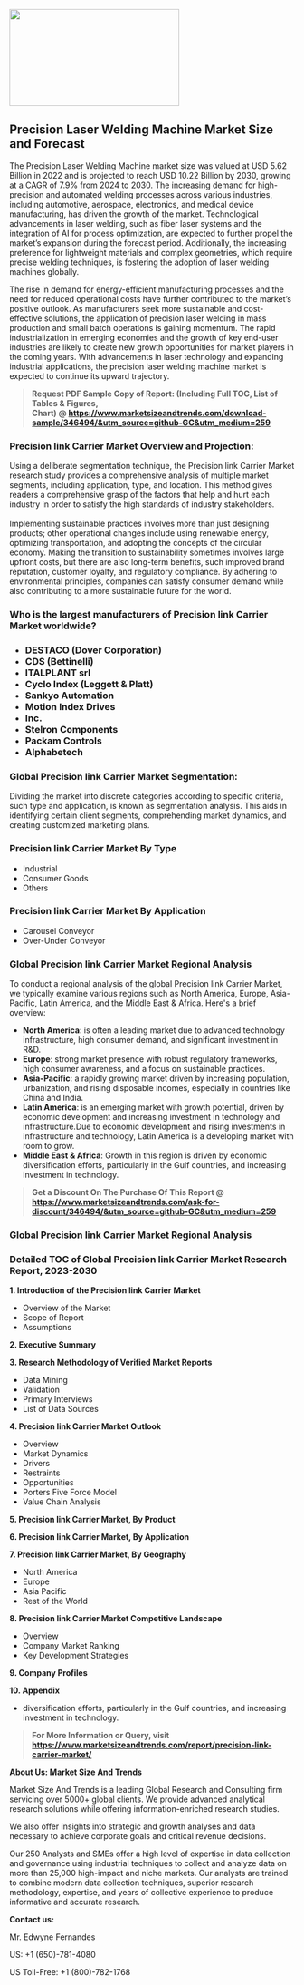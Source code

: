 <p><img class="alignnone size-medium wp-image-20088" src="https://ffe5etoiles.com/wp-content/uploads/2024/12/MST1-300x171.png" alt="" width="300" height="171" /></p><h2>Precision Laser Welding Machine Market Size and Forecast</h2><p>The Precision Laser Welding Machine market size was valued at USD 5.62 Billion in 2022 and is projected to reach USD 10.22 Billion by 2030, growing at a CAGR of 7.9% from 2024 to 2030. The increasing demand for high-precision and automated welding processes across various industries, including automotive, aerospace, electronics, and medical device manufacturing, has driven the growth of the market. Technological advancements in laser welding, such as fiber laser systems and the integration of AI for process optimization, are expected to further propel the market’s expansion during the forecast period. Additionally, the increasing preference for lightweight materials and complex geometries, which require precise welding techniques, is fostering the adoption of laser welding machines globally.</p><p>The rise in demand for energy-efficient manufacturing processes and the need for reduced operational costs have further contributed to the market’s positive outlook. As manufacturers seek more sustainable and cost-effective solutions, the application of precision laser welding in mass production and small batch operations is gaining momentum. The rapid industrialization in emerging economies and the growth of key end-user industries are likely to create new growth opportunities for market players in the coming years. With advancements in laser technology and expanding industrial applications, the precision laser welding machine market is expected to continue its upward trajectory.</p></p><blockquote id="" class=""><strong>Request PDF Sample Copy of Report: (Including Full TOC, List of Tables &amp; Figures, Chart)&nbsp;@&nbsp;<strong><a href="https://www.marketsizeandtrends.com/download-sample/346494/&utm_source=github-GC&utm_medium=259" target="_blank">https://www.marketsizeandtrends.com/download-sample/346494/&utm_source=github-GC&utm_medium=259</a></strong></strong></blockquote><h3 id="" class="">Precision link Carrier Market&nbsp;Overview and Projection:</h3><p id="" class="">Using a deliberate segmentation technique, the Precision link Carrier Market research study provides a comprehensive analysis of multiple market segments, including application, type, and location. This method gives readers a comprehensive grasp of the factors that help and hurt each industry in order to satisfy the high standards of industry stakeholders. <br /> <br />Implementing sustainable practices involves more than just designing products; other operational changes include using renewable energy, optimizing transportation, and adopting the concepts of the circular economy. Making the transition to sustainability sometimes involves large upfront costs, but there are also long-term benefits, such improved brand reputation, customer loyalty, and regulatory compliance. By adhering to environmental principles, companies can satisfy consumer demand while also contributing to a more sustainable future for the world.</p><h3 id="" class="">Who is the largest manufacturers of&nbsp;Precision link Carrier Market worldwide?</h3><h3 class=""><p><ul><li>DESTACO (Dover Corporation) </li><li> CDS (Bettinelli) </li><li> ITALPLANT srl </li><li> Cyclo Index (Leggett & Platt) </li><li> Sankyo Automation </li><li> Motion Index Drives </li><li> Inc. </li><li> Stelron Components </li><li> Packam Controls </li><li> Alphabetech</li></ul></p></h3><h3 id="" class="">Global&nbsp;Precision link Carrier Market Segmentation:</h3><p id="" class="">Dividing the market into discrete categories according to specific criteria, such type and application, is known as segmentation analysis. This aids in identifying certain client segments, comprehending market dynamics, and creating customized marketing plans.</p><h3 id="" class="">Precision link Carrier Market&nbsp;By Type</h3><p><p><ul><li>Industrial</li><li> Consumer Goods</li><li> Others</p></li></ul></p></p><h3 id="" class="">Precision link Carrier Market&nbsp;By Application</h3><p class=""><p><ul><li>Carousel Conveyor</li><li> Over-Under Conveyor</li></ul></p></p><h3 id="" class="">Global Precision link Carrier Market Regional Analysis</h3><p id="" class="">To conduct a regional analysis of the global Precision link Carrier Market, we typically examine various regions such as North America, Europe, Asia-Pacific, Latin America, and the Middle East &amp; Africa. Here's a brief overview:</p><ul><li><strong>North America</strong>: is often a leading market due to advanced technology infrastructure, high consumer demand, and significant investment in R&amp;D.</li><li><strong>Europe</strong>: strong market presence with robust regulatory frameworks, high consumer awareness, and a focus on sustainable practices.</li><li><strong>Asia-Pacific</strong>: a rapidly growing market driven by increasing population, urbanization, and rising disposable incomes, especially in countries like China and India.</li><li><strong>Latin America</strong>: is an emerging market with growth potential, driven by economic development and increasing investment in technology and infrastructure.Due to economic development and rising investments in infrastructure and technology, Latin America is a developing market with room to grow.</li><li><strong>Middle East &amp; Africa</strong>: Growth in this region is driven by economic diversification efforts, particularly in the Gulf countries, and increasing investment in technology.</li></ul><blockquote id="" class=""><strong>Get a Discount On The Purchase Of This Report @ <strong><a href="https://www.marketsizeandtrends.com/ask-for-discount/346494/&utm_source=github-GC&utm_medium=259" target="_blank">https://www.marketsizeandtrends.com/ask-for-discount/346494/&utm_source=github-GC&utm_medium=259</a></strong></strong></blockquote><h3 id="" class="">Global Precision link Carrier Market Regional Analysis</h3><h3 id="" class="">Detailed TOC of Global Precision link Carrier Market Research Report, 2023-2030</h3><p id="" class=""><strong>1. Introduction of the Precision link Carrier Market</strong></p><ul><li>Overview of the Market</li><li>Scope of Report</li><li>Assumptions</li></ul><p id="" class=""><strong>2. Executive Summary</strong></p><p id="" class=""><strong>3. Research Methodology of Verified Market Reports</strong></p><ul><li>Data Mining</li><li>Validation</li><li>Primary Interviews</li><li>List of Data Sources</li></ul><p id="" class=""><strong>4. Precision link Carrier Market Outlook</strong></p><ul><li>Overview</li><li>Market Dynamics</li><li>Drivers</li><li>Restraints</li><li>Opportunities</li><li>Porters Five Force Model</li><li>Value Chain Analysis</li></ul><p id="" class=""><strong>5. Precision link Carrier Market, By Product</strong></p><p id="" class=""><strong>6. Precision link Carrier Market, By Application</strong></p><p id="" class=""><strong>7. Precision link Carrier Market, By Geography</strong></p><ul><li>North America</li><li>Europe</li><li>Asia Pacific</li><li>Rest of the World</li></ul><p id="" class=""><strong>8. Precision link Carrier Market Competitive Landscape</strong></p><ul><li>Overview</li><li>Company Market Ranking</li><li>Key Development Strategies</li></ul><p id="" class=""><strong>9. Company Profiles</strong></p><p id="" class=""><strong>10. Appendix</strong></p><ul><li>diversification efforts, particularly in the Gulf countries, and increasing investment in technology.</li></ul><blockquote id="" class=""><strong>For More Information or Query, visit <strong><strong><a href="https://www.marketsizeandtrends.com/report/precision-link-carrier-market/" target="_blank">https://www.marketsizeandtrends.com/report/precision-link-carrier-market/</a></strong></strong></strong></blockquote><p id="" class=""><strong>About Us: Market Size And Trends</strong></p><p id="" class="">Market Size And Trends is a leading Global Research and Consulting firm servicing over 5000+ global clients. We provide advanced analytical research solutions while offering information-enriched research studies.</p><p id="" class="">We also offer insights into strategic and growth analyses and data necessary to achieve corporate goals and critical revenue decisions.</p><p id="" class="">Our 250 Analysts and SMEs offer a high level of expertise in data collection and governance using industrial techniques to collect and analyze data on more than 25,000 high-impact and niche markets. Our analysts are trained to combine modern data collection techniques, superior research methodology, expertise, and years of collective experience to produce informative and accurate research.</p><p id="" class=""><strong>Contact us:</strong></p><p id="" class="">Mr. Edwyne Fernandes</p><p id="" class="">US: +1 (650)-781-4080</p><p id="" class="">US Toll-Free: +1 (800)-782-1768</p>
